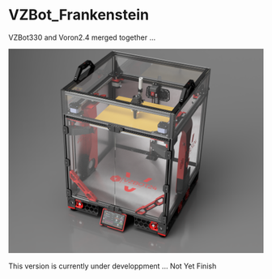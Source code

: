 # VZBot_Frankenstein

 VZBot330 and Voron2.4 merged together ...

 ![plot](./PICTURES/VZ_Voron_Belted_TripleZ_Assembly_VZBOTBED_2023-Feb-25_03-11-39AM-000_CustomizedView4003307710.png)

 This version is currently under developpment ... Not Yet Finish

